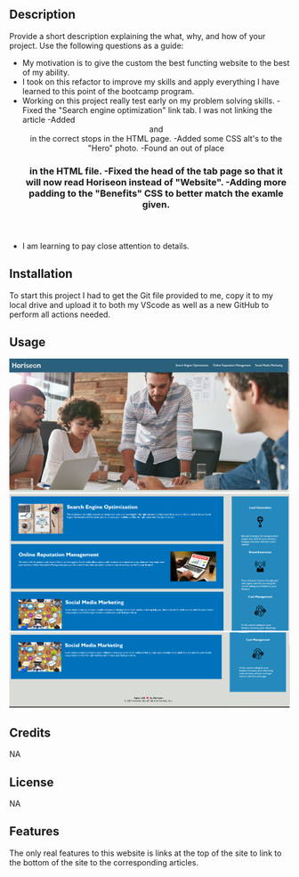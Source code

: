  <Refacting Urban Octo Telegram>

## Description

Provide a short description explaining the what, why, and how of your project. Use the following questions as a guide:

- My motivation is to give the custom the best functing website to the best of my ability.
- I took on this refactor to improve my skills and apply everything I have learned to this point of the bootcamp program.
- Working on this project really test early on my problem solving skills.
     -Fixed the "Search engine optimization" link tab. I was not linking the article
     -Added <Header> and <Footer> in the correct stops in the HTML page.
     -Added some CSS alt's to the "Hero" photo.
     -Found an out of place <h3> in the HTML file.
     -Fixed the head of the tab page so that it will now read Horiseon instead of "Website".
     -Adding more padding to the "Benefits" CSS to better match the examle given.  
- I am learning to pay close attention to details. 


## Installation

To start this project I had to get the Git file provided to me, copy it to my local drive and upload it to both my VScode as well as a new GitHub to perform all actions needed.

## Usage

<img src="./Develop/assets/images/Screenshot 2023-08-08 213906.png">
<img src="./Develop/assets/images/Screenshot 2023-08-08 213930.png">
<img src="./Develop/assets/images/Screenshot 2023-08-08 213942.png">



## Credits

NA

## License

NA

## Features

The only real features to this website is links at the top of the site to link to the bottom of the site to the corresponding articles.


